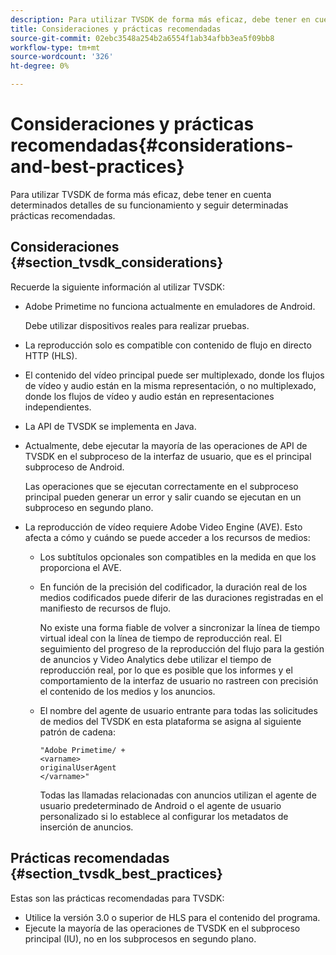 ```yaml
---
description: Para utilizar TVSDK de forma más eficaz, debe tener en cuenta determinados detalles de su funcionamiento y seguir determinadas prácticas recomendadas.
title: Consideraciones y prácticas recomendadas
source-git-commit: 02ebc3548a254b2a6554f1ab34afbb3ea5f09bb8
workflow-type: tm+mt
source-wordcount: '326'
ht-degree: 0%

---
```


# Consideraciones y prácticas recomendadas{#considerations-and-best-practices}

Para utilizar TVSDK de forma más eficaz, debe tener en cuenta determinados detalles de su funcionamiento y seguir determinadas prácticas recomendadas.

## Consideraciones {#section_tvsdk_considerations}

Recuerde la siguiente información al utilizar TVSDK:

* Adobe Primetime no funciona actualmente en emuladores de Android.

  Debe utilizar dispositivos reales para realizar pruebas.
* La reproducción solo es compatible con contenido de flujo en directo HTTP (HLS).
* El contenido del vídeo principal puede ser multiplexado, donde los flujos de vídeo y audio están en la misma representación, o no multiplexado, donde los flujos de vídeo y audio están en representaciones independientes.
* La API de TVSDK se implementa en Java.
* Actualmente, debe ejecutar la mayoría de las operaciones de API de TVSDK en el subproceso de la interfaz de usuario, que es el principal subproceso de Android.

  Las operaciones que se ejecutan correctamente en el subproceso principal pueden generar un error y salir cuando se ejecutan en un subproceso en segundo plano.
* La reproducción de vídeo requiere Adobe Video Engine (AVE). Esto afecta a cómo y cuándo se puede acceder a los recursos de medios:

   * Los subtítulos opcionales son compatibles en la medida en que los proporciona el AVE.
   * En función de la precisión del codificador, la duración real de los medios codificados puede diferir de las duraciones registradas en el manifiesto de recursos de flujo.

     No existe una forma fiable de volver a sincronizar la línea de tiempo virtual ideal con la línea de tiempo de reproducción real. El seguimiento del progreso de la reproducción del flujo para la gestión de anuncios y Video Analytics debe utilizar el tiempo de reproducción real, por lo que es posible que los informes y el comportamiento de la interfaz de usuario no rastreen con precisión el contenido de los medios y los anuncios.
   * El nombre del agente de usuario entrante para todas las solicitudes de medios del TVSDK en esta plataforma se asigna al siguiente patrón de cadena:

     ```
     "Adobe Primetime/ + 
     <varname>
     originalUserAgent
     </varname>" 
     ```

     Todas las llamadas relacionadas con anuncios utilizan el agente de usuario predeterminado de Android o el agente de usuario personalizado si lo establece al configurar los metadatos de inserción de anuncios.

## Prácticas recomendadas {#section_tvsdk_best_practices}

Estas son las prácticas recomendadas para TVSDK:

* Utilice la versión 3.0 o superior de HLS para el contenido del programa.
* Ejecute la mayoría de las operaciones de TVSDK en el subproceso principal (IU), no en los subprocesos en segundo plano.
